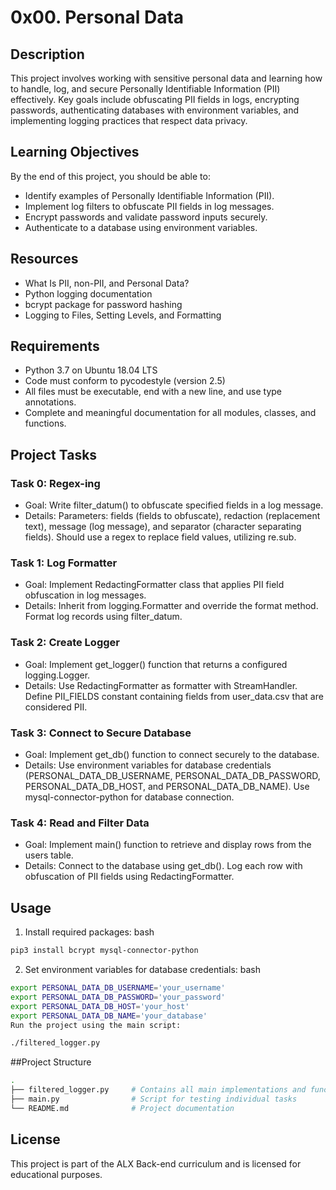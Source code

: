 # 0x00. Personal Data

## Description

This project involves working with sensitive personal data and learning how to handle, log, and secure Personally Identifiable Information (PII) effectively. Key goals include obfuscating PII fields in logs, encrypting passwords, authenticating databases with environment variables, and implementing logging practices that respect data privacy.

## Learning Objectives

By the end of this project, you should be able to:

- Identify examples of Personally Identifiable Information (PII).
- Implement log filters to obfuscate PII fields in log messages.
- Encrypt passwords and validate password inputs securely.
- Authenticate to a database using environment variables.

## Resources

- What Is PII, non-PII, and Personal Data?
- Python logging documentation
- bcrypt package for password hashing
- Logging to Files, Setting Levels, and Formatting

## Requirements

- Python 3.7 on Ubuntu 18.04 LTS
- Code must conform to pycodestyle (version 2.5)
- All files must be executable, end with a new line, and use type annotations.
- Complete and meaningful documentation for all modules, classes, and functions.

## Project Tasks

### Task 0: Regex-ing

- Goal: Write filter_datum() to obfuscate specified fields in a log message.
- Details:
  Parameters: fields (fields to obfuscate), redaction (replacement text), message (log message), and separator (character separating fields).
  Should use a regex to replace field values, utilizing re.sub.

### Task 1: Log Formatter

- Goal: Implement RedactingFormatter class that applies PII field obfuscation in log messages.
- Details:
  Inherit from logging.Formatter and override the format method.
  Format log records using filter_datum.

### Task 2: Create Logger

- Goal: Implement get_logger() function that returns a configured logging.Logger.
- Details:
  Use RedactingFormatter as formatter with StreamHandler.
  Define PII_FIELDS constant containing fields from user_data.csv that are considered PII.

### Task 3: Connect to Secure Database

- Goal: Implement get_db() function to connect securely to the database.
- Details:
  Use environment variables for database credentials (PERSONAL_DATA_DB_USERNAME, PERSONAL_DATA_DB_PASSWORD, PERSONAL_DATA_DB_HOST, and PERSONAL_DATA_DB_NAME).
  Use mysql-connector-python for database connection.

### Task 4: Read and Filter Data

- Goal: Implement main() function to retrieve and display rows from the users table.
- Details:
  Connect to the database using get_db().
  Log each row with obfuscation of PII fields using RedactingFormatter.

## Usage

1. Install required packages:
   bash

```bash
pip3 install bcrypt mysql-connector-python
```

2. Set environment variables for database credentials:
   bash

```bash
export PERSONAL_DATA_DB_USERNAME='your_username'
export PERSONAL_DATA_DB_PASSWORD='your_password'
export PERSONAL_DATA_DB_HOST='your_host'
export PERSONAL_DATA_DB_NAME='your_database'
Run the project using the main script:
```

```bash
./filtered_logger.py
```

##Project Structure

```bash
.
├── filtered_logger.py     # Contains all main implementations and functions
├── main.py                # Script for testing individual tasks
└── README.md              # Project documentation
```

## License

This project is part of the ALX Back-end curriculum and is licensed for educational purposes.
